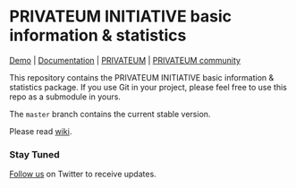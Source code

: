 # PRIVATEUM INITIATIVE basic information & statistics

[Demo][demo-url] | [Documentation][wiki-url] | [PRIVATEUM][tutorial-url] | [PRIVATEUM community][discord-url]

This repository contains the PRIVATEUM INITIATIVE basic information & statistics package. If you use Git in your project, please feel free to use this repo as a submodule in yours.

The `master` branch contains the current stable version. 

Please read [wiki][wiki-url].


### Stay Tuned
[Follow us][twitter-url] on Twitter to receive updates.

[demo-url]: https://www.privateum.org/pvmdata.php
[wiki-url]: https://www.privateum.org/wp-content/uploads/2021/04/whitepaperfinal.pdf
[tutorial-url]: https://privateum.org/
[twitter-url]: https://twitter.com/privateum
[discord-url]: https://t.me/privateum_official

